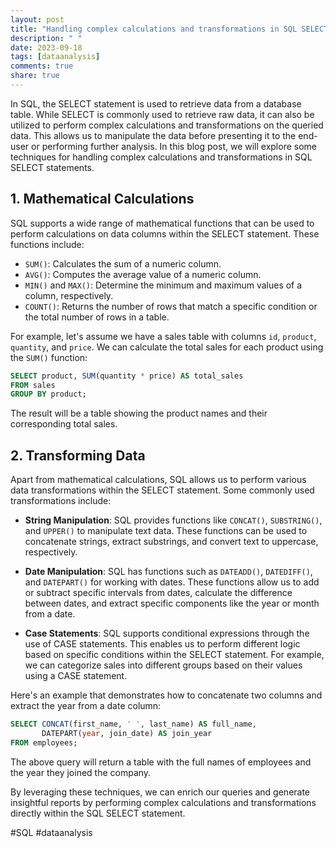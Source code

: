 ```yaml
---
layout: post
title: "Handling complex calculations and transformations in SQL SELECT"
description: " "
date: 2023-09-18
tags: [dataanalysis]
comments: true
share: true
---
```


In SQL, the SELECT statement is used to retrieve data from a database table. While SELECT is commonly used to retrieve raw data, it can also be utilized to perform complex calculations and transformations on the queried data. This allows us to manipulate the data before presenting it to the end-user or performing further analysis. In this blog post, we will explore some techniques for handling complex calculations and transformations in SQL SELECT statements.

## 1. Mathematical Calculations

SQL supports a wide range of mathematical functions that can be used to perform calculations on data columns within the SELECT statement. These functions include:

- `SUM()`: Calculates the sum of a numeric column.
- `AVG()`: Computes the average value of a numeric column.
- `MIN()` and `MAX()`: Determine the minimum and maximum values of a column, respectively.
- `COUNT()`: Returns the number of rows that match a specific condition or the total number of rows in a table.

For example, let's assume we have a sales table with columns `id`, `product`, `quantity`, and `price`. We can calculate the total sales for each product using the `SUM()` function:

```sql
SELECT product, SUM(quantity * price) AS total_sales
FROM sales
GROUP BY product;
```

The result will be a table showing the product names and their corresponding total sales.

## 2. Transforming Data

Apart from mathematical calculations, SQL allows us to perform various data transformations within the SELECT statement. Some commonly used transformations include:

- **String Manipulation**: SQL provides functions like `CONCAT()`, `SUBSTRING()`, and `UPPER()` to manipulate text data. These functions can be used to concatenate strings, extract substrings, and convert text to uppercase, respectively.

- **Date Manipulation**: SQL has functions such as `DATEADD()`, `DATEDIFF()`, and `DATEPART()` for working with dates. These functions allow us to add or subtract specific intervals from dates, calculate the difference between dates, and extract specific components like the year or month from a date.

- **Case Statements**: SQL supports conditional expressions through the use of CASE statements. This enables us to perform different logic based on specific conditions within the SELECT statement. For example, we can categorize sales into different groups based on their values using a CASE statement.

Here's an example that demonstrates how to concatenate two columns and extract the year from a date column:

```sql
SELECT CONCAT(first_name, ' ', last_name) AS full_name, 
       DATEPART(year, join_date) AS join_year
FROM employees;
```

The above query will return a table with the full names of employees and the year they joined the company.

By leveraging these techniques, we can enrich our queries and generate insightful reports by performing complex calculations and transformations directly within the SQL SELECT statement.

#SQL #dataanalysis